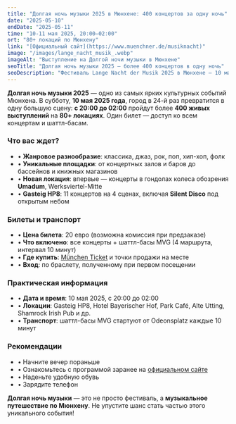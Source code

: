 ```yaml
---
title: "Долгая ночь музыки 2025 в Мюнхене: 400 концертов за одну ночь"
date: "2025-05-10"
endDate: "2025-05-11"
time: "10-11 мая 2025, 20:00–02:00"
ort: "80+ локаций по Мюнхену"
link: "[Официальный сайт](https://www.muenchner.de/musiknacht)"
image: "/images/lange_nacht_musik_.webp"
imageAlt: "Выступление на Долгой ночи музыки в Мюнхене"
seoTitle: "Долгая ночь музыки 2025 — более 400 концертов в одну ночь"
seoDescription: "Фестиваль Lange Nacht der Musik 2025 в Мюнхене — 10 мая более 400 концертов на 80 площадках. Один билет, весь город, всё в музыку."
---
```


**Долгая ночь музыки 2025** — одно из самых ярких культурных событий Мюнхена. В субботу, **10 мая 2025 года**, город в 24-й раз превратится в одну большую сцену: **с 20:00 до 02:00** пройдут более **400 живых выступлений** на **80+ локациях**. Один билет — доступ ко всем концертам и шаттл-басам.

### Что вас ждет?
- • **Жанровое разнообразие**: классика, джаз, рок, поп, хип-хоп, фолк
- • **Уникальные площадки**: от концертных залов и баров до бассейнов и книжных магазинов
- • **Новая локация**: впервые — концерты в гондолах колеса обозрения **Umadum**, Werksviertel-Mitte
- • **Gasteig HP8**: 11 концертов на 4 сценах, включая **Silent Disco** под открытым небом

### Билеты и транспорт
- • **Цена билета**: 20 евро (возможна комиссия при предзаказе)
- • **Что включено**: все концерты + шаттл-басы MVG (4 маршрута, интервал 10 минут)
- • **Где купить**: [München Ticket](https://www.muenchenticket.de) и точки продажи на месте
- • **Вход**: по браслету, полученному при первом посещении

### Практическая информация
- • **Дата и время**: 10 мая 2025, с 20:00 до 02:00
- • **Локации**: Gasteig HP8, Hotel Bayerischer Hof, Park Café, Alte Utting, Shamrock Irish Pub и др.
- • **Транспорт**: шаттл-басы MVG стартуют от Odeonsplatz каждые 10 минут

###  Рекомендации
- • Начните вечер пораньше
- • Ознакомьтесь с программой заранее на [официальном сайте](https://www.muenchner.de/musiknacht)
- • Наденьте удобную обувь
- • Зарядите телефон

**Долгая ночь музыки** — это не просто фестиваль, а **музыкальное путешествие по Мюнхену**. Не упустите шанс стать частью этого уникального события!
